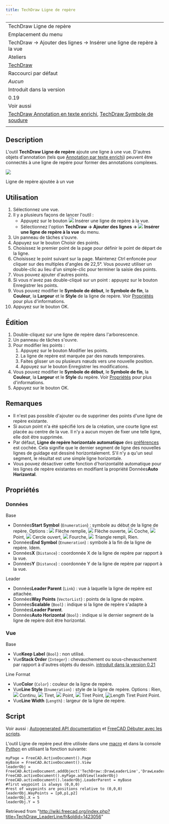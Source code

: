 ```yaml
---
title: TechDraw Ligne de repère
---
```

|  |
| --- |
| TechDraw Ligne de repère |
| Emplacement du menu |
| TechDraw → Ajouter des lignes → Insérer une ligne de repère à la vue |
| Ateliers |
| [TechDraw](/TechDraw_Workbench/fr "TechDraw Workbench/fr") |
| Raccourci par défaut |
| *Aucun* |
| Introduit dans la version |
| 0.19 |
| Voir aussi |
| [TechDraw Annotation en texte enrichi](/TechDraw_RichTextAnnotation/fr "TechDraw RichTextAnnotation/fr"), [TechDraw Symbole de soudure](/TechDraw_WeldSymbol/fr "TechDraw WeldSymbol/fr") |
|  |

## Description

L'outil **TechDraw Ligne de repère** ajoute une ligne à une vue. D'autres objets d'annotation (tels que [Annotation par texte enrichi](/TechDraw_RichTextAnnotation/fr "TechDraw RichTextAnnotation/fr")) peuvent être connectés à une ligne de repère pour former des annotations complexes.

![](/images/TechDraw_LeaderLine_sample.png)

Ligne de repère ajoutée à un vue

## Utilisation

1. Sélectionnez une vue.
2. Il y a plusieurs façons de lancer l'outil :
   * Appuyez sur le bouton ![](/images/TechDraw_LeaderLine.svg) Insérer une ligne de repère à la vue.
   * Sélectionnez l'option **TechDraw → Ajouter des lignes → ![](/images/TechDraw_LeaderLine.svg) Insérer une ligne de repère à la vue** du menu.
3. Un panneau de tâches s'ouvre.
4. Appuyez sur le bouton Choisir des points.
5. Choisissez le premier point de la page pour définir le point de départ de la ligne.
6. Choisissez le point suivant sur la page. Maintenez Ctrl enfoncée pour cliquer sur des multiples d'angles de 22,5°. Vous pouvez utiliser un double-clic au lieu d'un simple-clic pour terminer la saisie des points.
7. Vous pouvez ajouter d'autres points.
8. Si vous n'avez pas double-cliqué sur un point : appuyez sur le bouton Enregistrer les points.
9. Vous pouvez modifier le **Symbole de début**, le **Symbole de fin**, la **Couleur**, la **Largeur** et le **Style** de la ligne de repère. Voir [Propriétés](#Propriétés) pour plus d'informations.
10. Appuyez sur le bouton OK.

## Édition

1. Double-cliquez sur une ligne de repère dans l'arborescence.
2. Un panneau de tâches s'ouvre.
3. Pour modifier les points :
   1. Appuyez sur le bouton Modifier les points.
   2. La ligne de repère est marquée par des nœuds temporaires.
   3. Faites glisser un ou plusieurs nœuds vers une nouvelle position.
   4. Appuyez sur le bouton Enregistrer les modifications.
4. Vous pouvez modifier le **Symbole de début**, le **Symbole de fin**, la **Couleur**, la **Largeur** et le **Style** du repère. Voir [Propriétés](#Propriétés) pour plus d'informations.
5. Appuyez sur le bouton OK.

## Remarques

* Il n'est pas possible d'ajouter ou de supprimer des points d'une ligne de repère existante.
* Si aucun point n'a été spécifié lors de la création, une courte ligne est placée au centre de la vue. Il n'y a aucun moyen de fixer une telle ligne, elle doit être supprimée.
* Par défaut, **Ligne de repère horizontale automatique** des [préférences](/TechDraw_Preferences/fr#Annotation "TechDraw Preferences/fr") est cochée. Cela signifie que le dernier segment de ligne des nouvelles lignes de guidage est dessiné horizontalement. S'il n'y a qu'un seul segment, le résultat est une simple ligne horizontale.
* Vous pouvez désactiver cette fonction d'horizontalité automatique pour les lignes de repère existantes en modifiant la propriété Données**Auto Horizontal**.

## Propriétés

### Données

Base

* Données**Start Symbol** (`Enumeration`) : symbole au début de la ligne de repère. Options : ![](/images/Arrowfilled.svg) Flèche remplie, ![](/images/Arrowopen.svg) Flèche ouverte, ![](/images/Arrowtick.svg) Coche, ![](/images/Arrowdot.svg) Point, ![](/images/Arrowopendot.svg) Cercle ouvert, ![](/images/Arrowfork.svg) Fourche, ![](/images/Arrowpyramid.svg) Triangle rempli, Rien.
* Données**End Symbol** (`Enumeration`) : symbole à la fin de la ligne de repère. Idem.
* Données**X** (`Distance`) : coordonnée X de la ligne de repère par rapport à la vue.
* Données**Y** (`Distance`) : coordonnée Y de la ligne de repère par rapport à la vue.

Leader

* Données**Leader Parent** (`Link`) : vue à laquelle la ligne de repère est attachée.
* Données**Way Points** (`VectorList`) : points de la ligne de repère.
* Données**Scalable** (`Bool`) : indique si la ligne de repère s'adapte à Données**Leader Parent**.
* Données**Auto Horizontal** (`Bool`) : indique si le dernier segment de la ligne de repère doit être horizontal.

### Vue

Base

* Vue**Keep Label** (`Bool`) : non utilisé.
* Vue**Stack Order** (`Integer`) : chevauchement ou sous-chevauchement par rapport à d'autres objets du dessin. [introduit dans la version 0.21](/Release_notes_0.21/fr "Release notes 0.21/fr")

Line Format

* Vue**Color** (`Color`) : couleur de la ligne de repère.
* Vue**Line Style** (`Enumeration`) : style de la ligne de repère. Options : Rien, ![](/images/Continuous-line.svg) Continu, ![](/images/Dash-line.svg) Tiret, ![](/images/Dot-line.svg) Point, ![](/images/DashDot-line.svg) Tiret Point, ![Length](/images/DashDotDot-line.svg) Tiret Point Point.
* Vue**Line Width** (`Length`) : largeur de la ligne de repère.

## Script

Voir aussi : [Autogenerated API documentation](https://freecad.github.io/SourceDoc/) et [FreeCAD Débuter avec les scripts](/FreeCAD_Scripting_Basics/fr "FreeCAD Scripting Basics/fr").

L'outil Ligne de repère peut être utilisée dans une [macro](/Macros/fr "Macros/fr") et dans la console [Python](/Python/fr "Python/fr") en utilisant la fonction suivante:

```
myPage = FreeCAD.ActiveDocument().Page
myBase = FreeCAD.ActiveDocument().View
leaderObj = FreeCAD.ActiveDocument.addObject('TechDraw::DrawLeaderLine','DrawLeaderLine')
FreeCAD.activeDocument().myPage.addView(leaderObj)
FreeCAD.activeDocument().leaderObj.LeaderParent = myBase
#first waypoint is always (0,0,0)  
#rest of waypoints are positions relative to (0,0,0)
leaderObj.WayPoints = [p0,p1,p2]
leaderObj.X = 5
leaderObj.Y = 5

```

Retrieved from "<http://wiki.freecad.org/index.php?title=TechDraw_LeaderLine/fr&oldid=1423056>"
